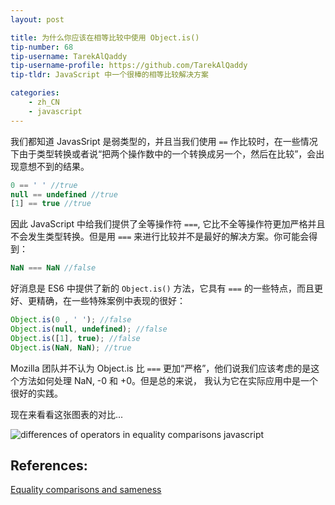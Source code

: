 ```yaml
---
layout: post

title: 为什么你应该在相等比较中使用 Object.is()  
tip-number: 68
tip-username: TarekAlQaddy
tip-username-profile: https://github.com/TarekAlQaddy
tip-tldr: JavaScript 中一个很棒的相等比较解决方案

categories:
    - zh_CN
    - javascript
---
```


我们都知道 JavasSript 是弱类型的，并且当我们使用 `==` 作比较时，在一些情况下由于类型转换或者说“把两个操作数中的一个转换成另一个，然后在比较”，会出现意想不到的结果。

``` javascript
0 == ' ' //true
null == undefined //true
[1] == true //true
```

因此 JavaScript 中给我们提供了全等操作符 `===`, 它比不全等操作符更加严格并且不会发生类型转换。但是用 `===` 来进行比较并不是最好的解决方案。你可能会得到：

``` javascript
NaN === NaN //false
```

好消息是 ES6 中提供了新的 `Object.is()` 方法，它具有 `===` 的一些特点，而且更好、更精确，在一些特殊案例中表现的很好：

``` javascript
Object.is(0 , ' '); //false
Object.is(null, undefined); //false
Object.is([1], true); //false
Object.is(NaN, NaN); //true
```

Mozilla 团队并不认为 Object.is 比 `===` 更加“严格”，他们说我们应该考虑的是这个方法如何处理 NaN, -0 和 +0。但是总的来说， 我认为它在实际应用中是一个很好的实践。

现在来看看这张图表的对比...

![differences of operators in equality comparisons javascript](http://i.imgur.com/pCyqkLc.png)

## References:
[Equality comparisons and sameness](http://developer.mozilla.org/en-US/docs/Web/JavaScript/Equality_comparisons_and_sameness)

